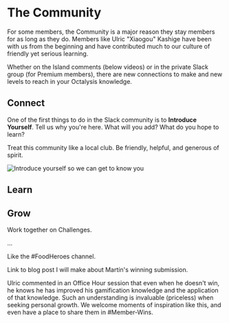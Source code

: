 # The Community

For some members, the Community is a major reason they stay members for as long as they do. Members like Ulric "Xiaogou" Kashige have been with us from the beginning and have contributed much to our culture of friendly yet serious learning. 

Whether on the Island comments (below videos) or in the private Slack group (for Premium members), there are new connections to make and new levels to reach in your Octalysis knowledge. 

## Connect

One of the first things to do in the Slack community is to **Introduce Yourself**. Tell us why you're here. What will you add? What do you hope to learn? 

Treat this community like a local club. Be friendly, helpful, and generous of spirit. 

![Introduce yourself so we can get to know you](/resources/introduce.png)

## Learn



## Grow

Work together on Challenges.

...

Like the #FoodHeroes channel.

Link to blog post I will make about Martín's winning submission.

Ulric commented in an Office Hour session that even when he doesn't win, he knows he has improved his gamification knowledge and the application of that knowledge. Such an understanding is invaluable (priceless) when seeking personal growth. We welcome moments of inspiration like this, and even have a place to share them in #Member-Wins. 

